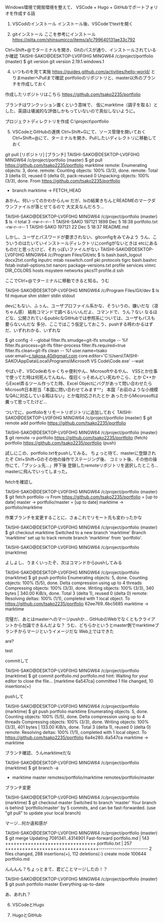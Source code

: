 Windows環境で開発環境を整えて、
VSCode + Hugo + GitHubでポートフォリオを作成する話

1. VSCodのインストール
インストール後、VSCodeでtextを開く

2. gitインストール
ここを参考にインストール
https://qiita.com/shinsumicco/items/a1c799640131ae33c792

Ctrl+Shift+@でターミナルを開き、Gitのパスが通り、インストールされているか確認
 TAISHI-SAKO@DESKTOP-LV0F0HG MINGW64 /c/project/portfolio (master)
 $ git version
 git version 2.19.1.windows.1

4. いつものを見て実施
https://guides.github.com/activities/hello-world/
とりまmasterへPullまで確認
portfolioのリポジトリと、master以外のブランチを作成しておく

作成したリポジトリはこちら
https://github.com/tsako2235/portfolio

ブランチはワンクッション置くという意味で、
仮にmarktime（調子を取る）とした、英語は壊滅的な評価しかもっていないので真似しないように。

プロジェクトディレクトリを作成
C:\project\portfolio

5. VSCodeとGitHubの連携
Ctrl+Shift+Gにて、ソース管理を開いておく
Ctrl+Shift+@にて、ターミナルを開き、Pullしたいディレクトリに移動しておく
 
git pull [リポジトリ] [ブランチ]
TAISHI-SAKO@DESKTOP-LV0F0HG MINGW64 /c/project/portfolio (master)
$ git pull https://github.com/tsako2235/portfolio marktime
remote: Enumerating objects: 3, done.
remote: Counting objects: 100% (3/3), done.
remote: Total 3 (delta 0), reused 0 (delta 0), pack-reused 0
Unpacking objects: 100% (3/3), done.
From https://github.com/tsako2235/portfolio
 * branch            marktime   -> FETCH_HEAD

あかん、何いってのかわからんｗ
だが、lsの結果きちんとREADMEのマークダウンファイルが落とせてるので
大丈夫なんだろう…

TAISHI-SAKO@DESKTOP-LV0F0HG MINGW64 /c/project/portfolio (master)
$ ls -l
total 3
-rw-r--r-- 1 TAISHI-SAKO 197121 1899 Dec  5 18:38 portfolio.txt
-rw-r--r-- 1 TAISHI-SAKO 197121   22 Dec  5 18:37 README.md

しかし、ユーザとパスワードが要求されない、gitconfigをみてみよう
うん、こういうのはたいていインストールディレクトリにconfigがないときは
etcにあるものだと思ったけど、それっぽいファイルがない
TAISHI-SAKO@DESKTOP-LV0F0HG MINGW64 /c/Program Files/Git/etc
$ ls
bash.bash_logout  docx2txt.config  inputrc              mtab      nsswitch.conf         pki        protocols  tigrc
bash.bashrc       fstab            install-options.txt  nanorc    package-versions.txt  profile    services   vimrc
DIR_COLORS        hosts            msystem              networks  pkcs11                profile.d  ssh

ここでCtrl+@でターミナルに移動できると知る。うむ

TAISHI-SAKO@DESKTOP-LV0F0HG MINGW64 /c/Program Files/Git/dev
$ ls
fd  mqueue  shm  stderr  stdin  stdout

devにもない、ふぅん、ユーザプロファイル系かな、そういうの、嫌いだな（凛ちゃん感）
結局コマンドで調べるいいんだよ、コマンドで、うん？ない
なるほどな、公開されているpublicなGitHubでは参照系については、ユーザもパスも要らないんだな
多分、ここではこう仮定しておこう、pushする時わかるはずだ、いずれわかる、いずれな

$ git config -l --global
filter.lfs.smudge=git-lfs smudge -- %f
filter.lfs.process=git-lfs filter-process
filter.lfs.required=true
filter.lfs.clean=git-lfs clean -- %f
user.name=tsako
user.email=c.takosa.40@gmail.com
core.editor='C:\Users\TAISHI-SAKO\AppData\Local\Programs\Microsoft VS Code\Code.exe' --wait

やばいぞ、VSCodeめちゃくちゃ便利やん、Microsoftやるやん、
VSSとか仕事で使ってた時は何死んでんねん、復旧くっそめんどい死ねやこら、とか
C++からExcel弄るツール作ってた時、Excel Objectにバグがあって問い合わせたら
Microsoft日本担当「本国に問い合わせてみます^^」
本国「お前のような小規模なQAに対応している暇はない」とか塩対応されたとか
あったからMicorosoftは糞って思ってたけど…

ついでに、portfolioをリモートリポジトリに追加しておく
TAISHI-SAKO@DESKTOP-LV0F0HG MINGW64 /c/project/portfolio (master)
$ git remote add portfolio https://github.com/tsako2235/portfolio

TAISHI-SAKO@DESKTOP-LV0F0HG MINGW64 /c/project/portfolio (master)
$ git remote -v
portfolio       https://github.com/tsako2235/portfolio (fetch)
portfolio       https://github.com/tsako2235/portfolio (push)

試しにこの、portfolio.txtをpushしてみる。
ちょっと待て、masterに登録されたぞ
Ctrl+Shift+Gのその他の操作でステージング後、
コミット後、その他の操作にて、「プッシュ先...」押下後
登録したremoteリポジトリを選択したところ…masterに飛んでいってしまった。

fetchを確認し

TAISHI-SAKO@DESKTOP-LV0F0HG MINGW64 /c/project/portfolio (master)
$ git fetch portfolio -v
From https://github.com/tsako2235/portfolio
 = [up to date]      master     -> portfolio/master
 = [up to date]      marktime   -> portfolio/marktime

作業ブランチを変更することに、さぁこれでリモート先も変わったかな

TAISHI-SAKO@DESKTOP-LV0F0HG MINGW64 /c/project/portfolio (master)
$ git checkout marktime
Switched to a new branch 'marktime'
Branch 'marktime' set up to track remote branch 'marktime' from 'portfolio'.

TAISHI-SAKO@DESKTOP-LV0F0HG MINGW64 /c/project/portfolio (marktime)

よしよし、うまくいったぞ、次はコマンドからpushしてみる

TAISHI-SAKO@DESKTOP-LV0F0HG MINGW64 /c/project/portfolio (marktime)
$ git push portfolio
Enumerating objects: 5, done.
Counting objects: 100% (5/5), done.
Delta compression using up to 4 threads
Compressing objects: 100% (3/3), done.
Writing objects: 100% (3/3), 340 bytes | 340.00 KiB/s, done.
Total 3 (delta 1), reused 0 (delta 0)
remote: Resolving deltas: 100% (1/1), completed with 1 local object.
To https://github.com/tsako2235/portfolio
   62ee769..6bc5685  marktime -> marktime

完璧だ、あとはmasterへのマージpushか…
GitHubのWebでなくともクライアントから勿論できるんだよな？
うむ、どちらかというとmaster側でmarktimeブランチからマージというイメージだな
Web上ではできた

are?

test

commitして

TAISHI-SAKO@DESKTOP-LV0F0HG MINGW64 /c/project/portfolio (marktime)
$ git commit portfolio.md portfolio.md
hint: Waiting for your editor to close the file...
[marktime 6a547ca] committed
 1 file changed, 10 insertions(+)

pushして

 TAISHI-SAKO@DESKTOP-LV0F0HG MINGW64 /c/project/portfolio (marktime)
$ git push portfolio marktime
Enumerating objects: 5, done.
Counting objects: 100% (5/5), done.
Delta compression using up to 4 threads
Compressing objects: 100% (3/3), done.
Writing objects: 100% (3/3), 401 bytes | 133.00 KiB/s, done.
Total 3 (delta 1), reused 0 (delta 0)
remote: Resolving deltas: 100% (1/1), completed with 1 local object.
To https://github.com/tsako2235/portfolio
   6a4e280..6a547ca  marktime -> marktime

ブランチ確認、うんmarktimeだな

TAISHI-SAKO@DESKTOP-LV0F0HG MINGW64 /c/project/portfolio (marktime)
$ git branch -a
* marktime
  master
  remotes/portfolio/marktime
  remotes/portfolio/master

ブランチ変更

TAISHI-SAKO@DESKTOP-LV0F0HG MINGW64 /c/project/portfolio (marktime)
$ git checkout master
Switched to branch 'master'
Your branch is behind 'portfolio/master' by 5 commits, and can be fast-forwarded.
  (use "git pull" to update your local branch)

マージ…何か違和感が

TAISHI-SAKO@DESKTOP-LV0F0HG MINGW64 /c/project/portfolio (master)
$ git merge
Updating 7091341..4314901
Fast-forward
 portfolio.md  | 143 ++++++++++++++++++++++++++++++++
 portfolio.txt | 257 +++++++++++++++++++++++++++++++++-------------------------
 2 files changed, 288 insertions(+), 112 deletions(-)
 create mode 100644 portfolio.md

んんんん？ちょっとまて、君どことマージしたの！？

TAISHI-SAKO@DESKTOP-LV0F0HG MINGW64 /c/project/portfolio (master)
$ git push portfolio master
Everything up-to-date

あ、あれれ？


6. VSCodeとHugo

7. HugoとGitHub
